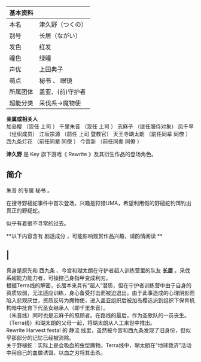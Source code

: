 |  **基本资料**  ||
|---|---|
|本名  |  津久野（つくの）   |
|别号  |  长居（ながい）   |
|发色  |  红发   |
|瞳色  |  绿瞳   |
|声优  |  上田典子   |
|萌点  |  秘书  、  眼镜   |
|所属团体  |  盖亚、(前)守护者   |
|超能分类  |  采伐系→魔物使   |
**亲属或相关人**  
加岛樱  （现任  上司  ）  千里朱音  （现任  上司  ）  志麻子  （继任服侍对象）  凤千早  （组织成员）  江坂宗源  （前任  上司
暨教官）  天王寺瑚太朗  （前任同辈  同僚  ）  西九条灯花  （前任同辈  同僚  ）  今宫新  （前任同辈  同僚  ）  
  
**津久野** 是  Key  旗下游戏《  Rewrite  》及其衍生作品的登场角色。

##  简介

朱音  的专属  秘书  。

在搜寻野槌蛇事件中首次登场。兴趣是狩猎UMA，希望利用假的野槌蛇钓饵钓出真正的野槌蛇。

似乎有着很不寻常的过去。

**以下内容含有 剧透成分  ，可能影响观赏作品兴趣，请酌情阅读 **

|  
---  
真身是原先和  西九条  、今宫和瑚太朗在守护者超人训练营里的队友 **长居** 。采伐系超能力能力者，可操控己身指甲变成利刃。 </br>
根据Terra线的解密，长居本来具有“超人”潜质，但在守护者训练营中由于自身的资质较弱，无法适应训练，身心备受打击而被迫退出。由于此事造成的心理阴影而陷入悲观厌世，资质反转为魔物使，进入盖亚组织后被加岛樱选派到组织下保育机构暗中抚育下代圣女继承人（即千里朱音）。
</br> （朱音线）同时也是志麻子的照顾者。在路线的最后，作为圣歌队的一员丧生。 </br>
（Terra线）和瑚太朗的父母一起，将瑚太朗从人工来世中推出。 </br> Rewrite Harvest festa! 的  静流
线里，虽然被今宫和西九条发现了旧身份，但似乎那部分的记忆已经被消除。 </br>
关于野槌蛇：实际上是会吸血的虫型魔物。Terra线中，瑚太朗在“地球救济”活动中用自己的血做诱饵，以血之刃将其击杀。 </br>

